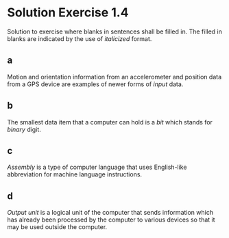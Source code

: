 # Solution Exercise 1.4

Solution to exercise where blanks in sentences shall be filled in. The filled in blanks are indicated by the use of *italicized* format.

## a

Motion and orientation information from an accelerometer and position data from a GPS device are examples of newer forms of *input* data.

## b

The smallest data item that a computer can hold is a *bit* which stands for *binary* digit.

## c

*Assembly* is a type of computer language that uses English-like abbreviation for machine language instructions.

## d

*Output unit* is a logical unit of the computer that sends information which has already been
processed by the computer to various devices so that it may be used outside the computer.
